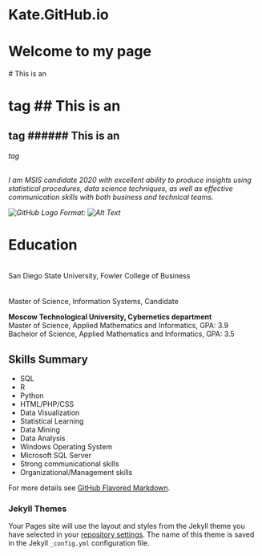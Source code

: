 # Kate.GitHub.io
<h1><strong> Welcome to my page </h1></strong>
<body>
 # This is an <h1> tag
## This is an <h2> tag
###### This is an <h6> tag
 
<br>I am MSIS candidate 2020 with excellent ability to produce insights using statistical procedures, data science 
techniques, as well as effective communication skills with both business and technical teams.</br>
 
![GitHub Logo](https://images-na.ssl-images-amazon.com/images/I/613ES-H4YKL._SX466_.jpg)
Format: ![Alt Text](https://images-na.ssl-images-amazon.com/images/I/613ES-H4YKL._SX466_.jpg)
 
<h1><strong>  Education </h1></strong> 

<br> San Diego State University, Fowler College of Business </br>                
<br> Master of Science, Information Systems, Candidate </br> 

<b> Moscow Technological University, Cybernetics department </b>                                                   
Master of Science, Applied Mathematics and Informatics,     GPA: 3.9                              
Bachelor of Science, Applied Mathematics and Informatics,  GPA: 3.5 



## Skills Summary

- SQL 
- R 
- Python 
- HTML/PHP/CSS 
- Data Visualization 
- Statistical Learning 
- Data Mining 
- Data Analysis 
- Windows Operating System 
- Microsoft SQL Server 
- Strong communicational skills 
- Organizational/Management skills
 
 



For more details see [GitHub Flavored Markdown](https://guides.github.com/features/mastering-markdown/).

### Jekyll Themes

Your Pages site will use the layout and styles from the Jekyll theme you have selected in your [repository settings](https://github.com/KateM19/Kate.GitHub.io/settings). The name of this theme is saved in the Jekyll `_config.yml` configuration file.


</body>
